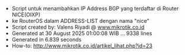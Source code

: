 - Script untuk menambahkan IP Address BGP yang terdaftar di Router NICE(OIXP)
- ke RouterOS dalam ADDRESS-LIST dengan nama "nice"
- Script created by: Valens Riyadi @ www.mikrotik.co.id
- Generated at 30 August 2025 01:00:08 WIB ... 9338 lines
- Generated in 6.839 seconds
- How-to: http://www.mikrotik.co.id/artikel_lihat.php?id=23
